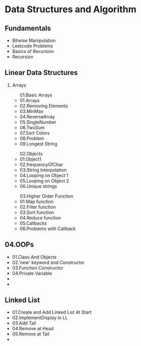 # Data Structures and Algorithm

<h2>Fundamentals</h2>
<ul>
    <li>Bitwise Manipulation</li>
    <li>Leetcode Problems</li>
    <li>Basics of Recursion</li>
    <li>Recursion</li>
</ul>

<h2>Linear Data Structures</h2>
<ol>
    <li>Arrays</li>
    <ul>
    01.Basic Arrays
        <li>01.Arrays</li>
        <li>02.Removing Elements</li>
        <li>03.MinMax</li>
        <li>04.ReverseArray</li>
        <li>05.SingleNumber</li>
        <li>06.TwoSum</li>
        <li>07.Sort Colors</li>
        <li>08.Problem</li>
        <li>09.Longest String</li>
    </ul>
    <ul>02.Objects
        <li>01.Object1</li>
        <li>02.frequencyOfChar</li>
        <li>03.String Interpolation</li>
        <li>04.Looping on Object 1</li>
        <li>05.Looping on Object 2</li>
        <li>06.Unique strings</li>
    </ul>
    <ul>03.Higher Order Function
        <li>01.Map function</li>
        <li>02.Filter function</li>
        <li>03.Sort function</li>
        <li>04.Reduce function</li>
        <li>05.Callbacks</li>
        <li>06.Problems with Callback</li>
    </ul>
</ol>

<h2>04.OOPs</h2>
    <ul>
        <li>01.Class And Objects</li>
        <li>02.'new' keyword and Constructor</li>
        <li>03.Function Constructor</li>
        <li>04.Private Variable</li>
        <li></li>
        <li></li>
    </ul>

<h2>Linked List</h2>
<ul>
    <li>01.Create and Add Linked List At Start</li>
    <li>02.ImplementDisplay in LL</li>
    <li>03.Add Tail</li>
    <li>04.Remove at Head</li>
    <li>05.Remove at Tail</li>
    <li></li>
</ul>
